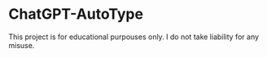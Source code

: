 # ChatGPT-AutoType
This project is for educational purpouses only. I do not take liability for any misuse.
